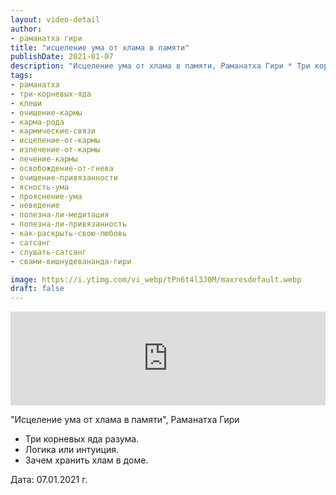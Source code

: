 ```yaml
---
layout: video-detail
author:
- раманатха гири
title: "исцеление ума от хлама в памяти"
publishDate: 2021-01-07
description: "Исцеление ума от хлама в памяти, Раманатха Гири * Три корневых яда разума. * Логика или интуиция. * Зачем хранить хлам в доме.   Дата  07.01.2021 г."
tags: 
- раманатха
- три-корневых-яда
- клеши
- очищение-кармы
- карма-рода
- кармические-связи
- исцеление-от-кармы
- излечение-от-кармы
- лечение-кармы
- освобождение-от-гнева
- очищение-привязанности
- ясность-ума
- прояснение-ума
- неведение
- полезна-ли-медитация
- полезна-ли-привязанность
- как-раскрыть-свою-любовь
- сатсанг
- слушать-сатсанг
- свами-вишнудевананда-гири

image: https://i.ytimg.com/vi_webp/tPn6t4l3J0M/maxresdefault.webp
draft: false
---
```


<iframe width="100%" src="https://www.youtube.com/embed/tPn6t4l3J0M" frameborder="0" allowfullscreen=""></iframe> 

 "Исцеление ума от хлама в памяти", Раманатха Гири

* Три корневых яда разума.
* Логика или интуиция.
* Зачем хранить хлам в доме.

  
 Дата: 07.01.2021 г.

  

 
